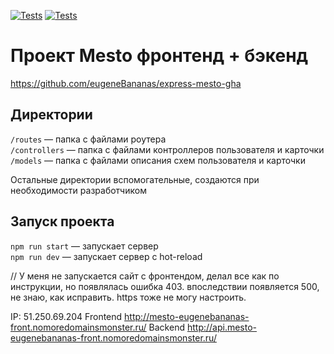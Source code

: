 [![Tests](../../actions/workflows/tests-13-sprint.yml/badge.svg)](../../actions/workflows/tests-13-sprint.yml) [![Tests](../../actions/workflows/tests-14-sprint.yml/badge.svg)](../../actions/workflows/tests-14-sprint.yml)
# Проект Mesto фронтенд + бэкенд

https://github.com/eugeneBananas/express-mesto-gha

## Директории

`/routes` — папка с файлами роутера  
`/controllers` — папка с файлами контроллеров пользователя и карточки   
`/models` — папка с файлами описания схем пользователя и карточки  
  
Остальные директории вспомогательные, создаются при необходимости разработчиком

## Запуск проекта

`npm run start` — запускает сервер   
`npm run dev` — запускает сервер с hot-reload

// У меня не запускается сайт с фронтендом, делал все как по инструкции, но появлялась ошибка 403. впоследствии появляется 500, не знаю, как исправить. https тоже не могу настроить.

IP: 51.250.69.204
Frontend http://mesto-eugenebananas-front.nomoredomainsmonster.ru/
Backend http://api.mesto-eugenebananas-front.nomoredomainsmonster.ru/
